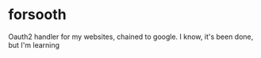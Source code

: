 # forsooth
Oauth2 handler for my websites, chained to google.  I know, it's been done, but I'm learning
